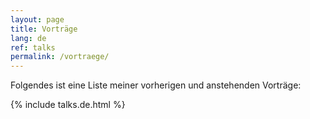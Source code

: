 ```yaml
---
layout: page
title: Vorträge
lang: de
ref: talks
permalink: /vortraege/
---
```


Folgendes ist eine Liste meiner vorherigen und anstehenden Vorträge:

{% include talks.de.html %}

